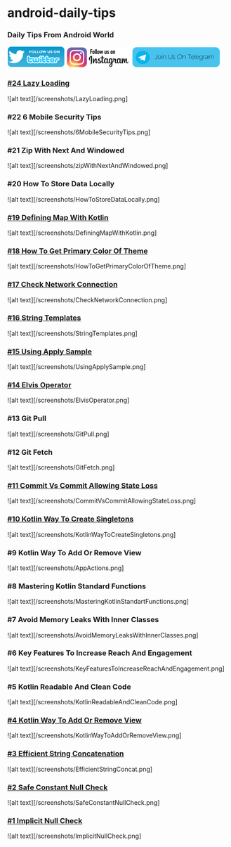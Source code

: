 # android-daily-tips

### Daily Tips From Android World


[![alt text][TwitterIcon]][Twitter]
[![alt text][InstagramIcon]][Instagram]
[![alt text][TelegramIcon]][Telegram]

### [#24 Lazy Loading](/codes/LazyLoading.kt)
![alt text][/screenshots/LazyLoading.png]

### #22 6 Mobile Security Tips
![alt text][/screenshots/6MobileSecurityTips.png]

### #21 Zip With Next And Windowed
![alt text][/screenshots/zipWithNextAndWindowed.png]

### #20 How To Store Data Locally
![alt text][/screenshots/HowToStoreDataLocally.png]

### [#19 Defining Map With Kotlin](/codes/DefiningMapWithKotlin.kt)
![alt text][/screenshots/DefiningMapWithKotlin.png]

### [#18 How To Get Primary Color Of Theme](/codes/HowToGetPrimaryColorOfTheme.kt)
![alt text][/screenshots/HowToGetPrimaryColorOfTheme.png]

### [#17 Check Network Connection](/codes/CheckNetworkConnection.kt)
![alt text][/screenshots/CheckNetworkConnection.png]

### [#16 String Templates](/codes/StringTemplates.kt)
![alt text][/screenshots/StringTemplates.png]

### [#15 Using Apply Sample](/codes/UsingApplySample.kt)
![alt text][/screenshots/UsingApplySample.png]

### [#14 Elvis Operator](/codes/ElvisOperator.kt)
![alt text][/screenshots/ElvisOperator.png]

### #13 Git Pull
![alt text][/screenshots/GitPull.png]

### #12 Git Fetch
![alt text][/screenshots/GitFetch.png]

### [#11 Commit Vs Commit Allowing State Loss](/codes/CommitVsCommitAllowingStateLoss.kt)
![alt text][/screenshots/CommitVsCommitAllowingStateLoss.png]

### [#10 Kotlin Way To Create Singletons](/codes/KotlinWayToCreateSingletons.kt)
![alt text][/screenshots/KotlinWayToCreateSingletons.png]

### #9 Kotlin Way To Add Or Remove View
![alt text][/screenshots/AppActions.png]

### #8 Mastering Kotlin Standard Functions
![alt text][/screenshots/MasteringKotlinStandartFunctions.png]

### #7 Avoid Memory Leaks With Inner Classes
![alt text][/screenshots/AvoidMemoryLeaksWithInnerClasses.png]

### #6 Key Features To Increase Reach And Engagement
![alt text][/screenshots/KeyFeaturesToIncreaseReachAndEngagement.png]

### #5 Kotlin Readable And Clean Code
![alt text][/screenshots/KotlinReadableAndCleanCode.png]

### [#4 Kotlin Way To Add Or Remove View](/codes/KotlinWayToAddOrRemoveView.kt)
![alt text][/screenshots/KotlinWayToAddOrRemoveView.png]

### [#3 Efficient String Concatenation](/codes/EfficientStringConcat.kt)
![alt text][/screenshots/EfficientStringConcat.png]

### [#2 Safe Constant Null Check](/codes/SafeConstantNullCheck.java)
![alt text][/screenshots/SafeConstantNullCheck.png]

### [#1 Implicit Null Check](/codes/ImplicitNullCheck.java)
![alt text][/screenshots/ImplicitNullCheck.png]

[TwitterIcon]: /art/twitter.png (twitter)
[InstagramIcon]: /art/instagram.png (instagram)
[TelegramIcon]: /art/telegram.png (telegram)

[Twitter]: https://twitter.com/AndroidDailyTip
[Instagram]: https://www.instagram.com/androiddailytips/
[Telegram]: https://t.me/androiddailytips

